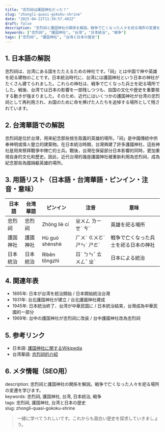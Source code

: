 ```yaml
---
title: "忠烈祠は護国神社だった？"
slug: "zhongli-quasi-gokoku-shrine"
date: "2025-04-22T11:30:57.402Z"
draft: false
description: "忠烈祠と護国神社の関係を解説。戦争で亡くなった人々を祀る場所の変遷を学びます。"
keywords: ["忠烈祠", "護国神社", "台湾", "日本統治", "戦争"]
tags: ["忠烈祠", "護国神社", "台湾と日本の歴史"]
---
```


## 1. 日本語の解説
忠烈祠は、台湾にある国をたたえるための神社です。「祠」とは中国で神や英雄を祀る建物のことです。日本統治時代に、台湾には護国神社という日本の神社がたくさん建てられました。これらの神社は、戦争で亡くなった兵士を祀る場所でした。戦後、台湾では日本の影響を一部残しつつも、自国の文化や歴史を重要視する動きが強まりました。そのため、近代にはいくつかの護国神社が台湾の忠烈祠として再利用され、お国のために命を捧げた人たちを追悼する場所として残されています。

## 2. 台湾華語での解説
忠烈祠是位於台灣，用來紀念那些捨生取義的英雄的場所。「祠」是中國傳統中供奉神明或偉人豎立的建築物。在日本統治時期，台灣興建了許多護國神社，這些神社是用來祭拜戰爭中陣亡的士兵。戰後，台灣在保留部分日本影響的同時，更加重視自身的文化和歷史。因此，近代台灣的幾座護國神社被重新利用為忠烈祠，成為紀念那些為國捐軀英雄的場所。

## 3. 用語リスト（日本語・台湾華語・ピンイン・注音・意味）

| 日本語   | 台湾華語   | ピンイン     | 注音   | 意味                   |
|----------|------------|-------------|--------|------------------------|
| 忠烈祠   | 忠烈祠   | Zhōng liè cí| ㄓㄨㄥ ㄌㄧㄝˋ ㄘˊ | 英雄を祀る場所         |
| 護国神社 | 護國神社 | Hù guó shénshè | ㄏㄨˋ ㄍㄨㄛˊ ㄕㄣˊ ㄕㄜˋ | 戦争で亡くなった兵士を祀る日本の神社 |
| 日本統治 | 日本統治 | Rìběn tǒngzhì  | ㄖˋ ㄅㄣˇ ㄊㄨㄥˇ ㄓˋ | 日本による統治           |

## 4. 関連年表

- 1895年: 日本が台湾を統治開始 / 日本開始統治台灣
- 1931年: 台北護国神社が建立 / 台北護國神社建成
- 1945年: 日本統治終了、台湾が中華民国に / 日本統治結束，台灣成為中華民國的一部分
- 1969年: 台中の護国神社が忠烈祠に改装 / 台中護國神社改為忠烈祠

## 5. 参考リンク

- 日本語: [護国神社に関するWikipedia](https://ja.wikipedia.org/wiki/護国神社)
- 台湾華語: [忠烈祠的介紹](https://zh.wikipedia.org/wiki/忠烈祠)

## 6. メタ情報（SEO用）

description: 忠烈祠と護国神社の関係を解説。戦争で亡くなった人々を祀る場所の変遷を学びます。  
keywords: 忠烈祠, 護国神社, 台湾, 日本統治, 戦争  
tags: 忠烈祠, 護国神社, 台湾と日本の歴史  
slug: zhongli-quasi-gokoku-shrine

>一緒に学べてうれしいです。これからも面白い歴史を探求していきましょう。